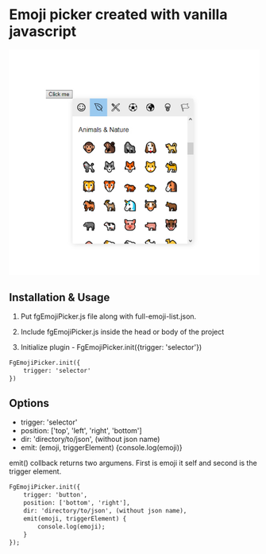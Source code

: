 # Emoji picker created with vanilla javascript

![](emoji-picker-thumb.jpg)

## Installation & Usage

1. Put fgEmojiPicker.js file along with full-emoji-list.json.

2. Include fgEmojiPicker.js inside the head or body of the project

3. Initialize plugin - FgEmojiPicker.init({trigger: 'selector'})

```
FgEmojiPicker.init({
    trigger: 'selector'
})
```

## Options

*  trigger: 'selector'
*  position: ['top', 'left', 'right', 'bottom']
*  dir: 'directory/to/json', (without json name)
*  emit: (emoji, triggerElement) {console.log(emoji)}

emit() collback returns two argumens. First is emoji it self and second is the trigger element.

```
FgEmojiPicker.init({
    trigger: 'button',
    position: ['bottom', 'right'],
    dir: 'directory/to/json', (without json name),
    emit(emoji, triggerElement) {
        console.log(emoji);
    }
});
```